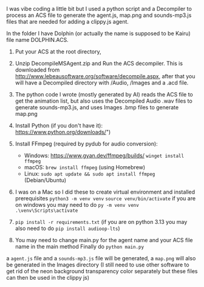 I was vibe coding a little bit but I used a python script and a Decompiler to process an ACS file to generate the agent.js, map.png and sounds-mp3.js files that are needed for adding a clippy.js agent.

In the folder I have Dolphin (or actually the name is supposed to be Kairu) file name DOLPHIN.ACS. 

1. Put your ACS at the root directory, 
2. Unzip DecompileMSAgent.zip and Run the ACS decompiler. This is downloaded from http://www.lebeausoftware.org/software/decompile.aspx, after that you will have a Decompiled directory with /Audio, /Images and a .acd file. 
3. The python code I wrote (mostly generated by AI) reads the ACS file to get the animation list, but also uses the Decompiled Audio .wav files to generate sounds-mp3.js, and uses Images .bmp files to generate map.png

4. Install Python (if you don't have it): https://www.python.org/downloads/")
5. Install FFmpeg (required by pydub for audio conversion):
   - Windows: https://www.gyan.dev/ffmpeg/builds/ `winget install ffmpeg`
   - macOS: `brew install ffmpeg` (using Homebrew)
   - Linux: `sudo apt update && sudo apt install ffmpeg` (Debian/Ubuntu)

6. I was on a Mac so I did these to create virtual environment and installed prerequisites
   ```python3 -m venv venv```
   ```source venv/bin/activate```
   if you are on windows you may need to do
   ```py -m venv venv```
   ```.\venv\Scripts\activate```

7. ```pip install -r requirements.txt``` (if you are on python 3.13 you may also need to do ```pip install audioop-lts```)

8. You may need to change main.py for the agent name and your ACS file name in the main method
   Finally do
```python main.py```

a ```agent.js``` file and a ```sounds-mp3.js``` file will be generated, a ```map.png``` will also be generated in the Images directory (I still need to use other software to get rid of the neon background transparency color separately but these files can then be used in the clippy js)


